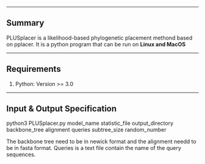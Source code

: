 
------------------------
Summary
------------------------
PLUSplacer is a likelihood-based phylogenetic placement methond based on pplacer. It is a python program that can be run on **Linux and MacOS**


------------------------
Requirements
------------------------
1. Python: Version >= 3.0


----------------------------------
Input & Output Specification
----------------------------------
python3 PLUSplacer.py model_name statistic_file output_directory backbone_tree alignment queries subtree_size random_number

The backbone tree need to be in newick format and the alignment needd to be in fasta format.
Queries is a text file contain the name of the query sequences.
